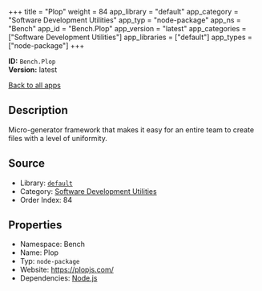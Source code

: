 ﻿+++
title = "Plop"
weight = 84
app_library = "default"
app_category = "Software Development Utilities"
app_typ = "node-package"
app_ns = "Bench"
app_id = "Bench.Plop"
app_version = "latest"
app_categories = ["Software Development Utilities"]
app_libraries = ["default"]
app_types = ["node-package"]
+++

**ID:** `Bench.Plop`  
**Version:** latest  
<!--more-->

[Back to all apps](/apps/)

## Description
Micro-generator framework that makes it easy for an entire team to create files with a level of uniformity.

## Source

* Library: [`default`](/app_libraries/default)
* Category: [Software Development Utilities](/app_categories/software-development-utilities)
* Order Index: 84

## Properties

* Namespace: Bench
* Name: Plop
* Typ: `node-package`
* Website: <https://plopjs.com/>
* Dependencies: [Node.js](/apps/Bench.Node)

